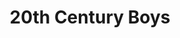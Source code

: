 --- 
title: "20th Century Boys"
publishdate: "2019-2-10T16:48:46+02:00"
src: "https://365manga.net/manga/20th-century-boys"
image: "https://data.365manga.net/images/thumbnails/30587-20th-century-boys.jpg"
description: " 20th Century Boys manga summary: From here: Growing older is pretty rough and Kenji is finding out just how hard it can be as life starts wearing down on him. On top of trying to make ends meet running a convenience store, he has to care for the niece that his missing sister left in his care. Memories of youth make it easier, until those memories come back to haunt…"
---